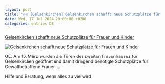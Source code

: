```yaml
---
layout: post
title: "🔥🔥 [Gelsenkirchen] Gelsenkirchen schafft neue Schutzplätze für Frauen und Kinder"
date: Wed, 17 Jul 2024 20:00:00 +0200
categories: entries DE
---
```

[Gelsenkirchen schafft neue Schutzplätze für Frauen und Kinder](https://www.gelsenkirchen.de/de/_funktionsnavigation/presse/pressemeldungen/64357-gelsenkirchen-schafft-neue-schutzplaetze-fuer-frauen-und-kinder)

![Gelsenkirchen schafft neue Schutzplätze für Frauen und Kinder](https://www.gelsenkirchen.de/apple-touch-icon.png)

GE. Am 15. März wurden die Türen des zweiten Frauenhauses für Gelsenkirchen geöffnet und damit dringend benötigte Schutzplätze für Gewaltbetroffene Frauen ...

Hilfe und Beratung, wenn alles zu viel wird

